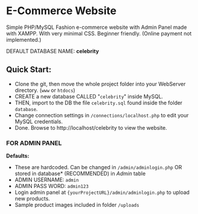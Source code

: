 # E-Commerce Website

Simple PHP/MySQL Fashion e-commerce website with Admin Panel made with XAMPP. With very minimal CSS. Beginner friendly. (Online payment not implemented.)

DEFAULT DATABASE NAME: **celebrity**

## Quick Start:

-   Clone the git, then move the whole project folder into your WebServer directory. (`www` or `htdocs`)
-   CREATE a new database CALLED "`celebrity`" inside MySQL.
-   THEN, import to the DB the file `celebrity.sql` found inside the folder `database`.
-   Change connection settings in `/connections/localhost.php` to edit your MySQL credentials.
-   Done. Browse to http://localhost/celebrity to view the website.

### FOR ADMIN PANEL

**Defaults:**

-   These are hardcoded. Can be changed in `/admin/adminlogin.php` OR stored in database* (RECOMMENDED) in _Admin_ table
-   ADMIN USERNAME: `admin`
-   ADMIN PASS WORD: `admin123`
-   Login admin panel at `{yourProjectURL}/admin/adminlogin.php` to upload new products.
-   Sample product images included in folder `/uploads`
